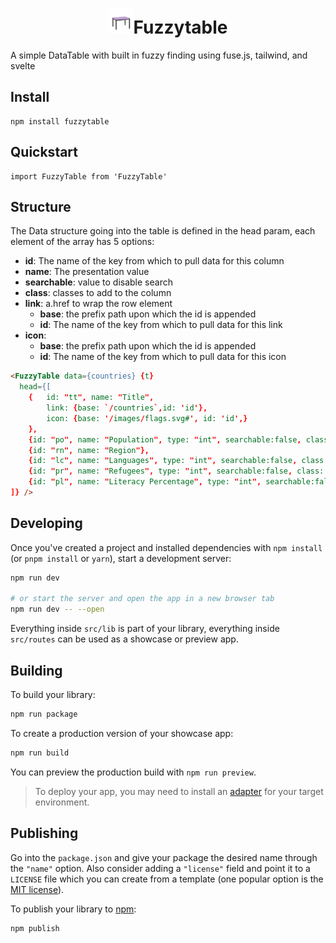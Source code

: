 <h1 align="center"><img width="40px" src="/static/table.svg" />Fuzzytable</h1>

A simple DataTable with built in fuzzy finding using fuse.js, tailwind, and svelte

## Install

```
npm install fuzzytable
```

## Quickstart
```
import FuzzyTable from 'FuzzyTable'
```

## Structure

The Data structure going into the table is defined in the head param, each element of the array has 5 options:
- **id**: The name of the key from which to pull data for this column 
- **name**: The presentation value
- **searchable**: value to disable search
- **class**: classes to add to the column
- **link**: a.href to wrap the row element
	- **base**: the prefix path upon which the id is appended
	- **id**: The name of the key from which to pull data for this link
- **icon**: 
	- **base**: the prefix path upon which the id is appended
	- **id**: The name of the key from which to pull data for this icon

```html
<FuzzyTable data={countries} {t}
  head={[
    {	id: "tt", name: "Title", 
		link: {base: `/countries`,id: 'id'},
		icon: {base: '/images/flags.svg#', id: 'id',}
	},
    {id: "po", name: "Population", type: "int", searchable:false, class: "text-center"},
    {id: "rn", name: "Region"},
    {id: "lc", name: "Languages", type: "int", searchable:false, class: "text-center hidden lg:table-cell"},
    {id: "pr", name: "Refugees", type: "int", searchable:false, class: "text-center hidden lg:table-cell"},
    {id: "pl", name: "Literacy Percentage", type: "int", searchable:false, suffix: '%', class: "text-center hidden lg:table-cell"},
]} />
```

## Developing

Once you've created a project and installed dependencies with `npm install` (or `pnpm install` or `yarn`), start a development server:

```bash
npm run dev

# or start the server and open the app in a new browser tab
npm run dev -- --open
```

Everything inside `src/lib` is part of your library, everything inside `src/routes` can be used as a showcase or preview app.

## Building

To build your library:

```bash
npm run package
```

To create a production version of your showcase app:

```bash
npm run build
```

You can preview the production build with `npm run preview`.

> To deploy your app, you may need to install an [adapter](https://kit.svelte.dev/docs/adapters) for your target environment.

## Publishing

Go into the `package.json` and give your package the desired name through the `"name"` option. Also consider adding a `"license"` field and point it to a `LICENSE` file which you can create from a template (one popular option is the [MIT license](https://opensource.org/license/mit/)).

To publish your library to [npm](https://www.npmjs.com):

```bash
npm publish
```
